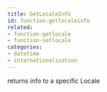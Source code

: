 ```yaml
---
title: GetLocaleInfo
id: function-getlocaleinfo
related:
- function-getlocale
- function-setlocale
categories:
- datetime
- internationalization
---
```


returns info to a specific Locale

